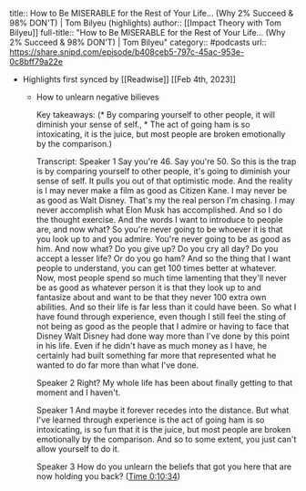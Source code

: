 title:: How to Be MISERABLE for the Rest of Your Life... (Why 2% Succeed & 98% DON'T) | Tom Bilyeu (highlights)
author:: [[Impact Theory with Tom Bilyeu]]
full-title:: "How to Be MISERABLE for the Rest of Your Life... (Why 2% Succeed & 98% DON'T) | Tom Bilyeu"
category:: #podcasts
url:: https://share.snipd.com/episode/b408ceb5-797c-45ac-953e-0c8bff79a22e

- Highlights first synced by [[Readwise]] [[Feb 4th, 2023]]
	- How to unlearn negative bilieves 
	  
	  Key takeaways:
	  (* By comparing yourself to other people, it will diminish your sense of self., * The act of going ham is so intoxicating, it is the juice, but most people are broken emotionally by the comparison.)
	  
	  Transcript:
	  Speaker 1
	  Say you're 46. Say you're 50. So this is the trap is by comparing yourself to other people, it's going to diminish your sense of self. It pulls you out of that optimistic mode. And the reality is I may never make a film as good as Citizen Kane. I may never be as good as Walt Disney. That's my the real person I'm chasing. I may never accomplish what Elon Musk has accomplished. And so I do the thought exercise. And the words I want to introduce to people are, and now what? So you're never going to be whoever it is that you look up to and you admire. You're never going to be as good as him. And now what? Do you give up? Do you cry all day? Do you accept a lesser life? Or do you go ham? And so the thing that I want people to understand, you can get 100 times better at whatever. Now, most people spend so much time lamenting that they'll never be as good as whatever person it is that they look up to and fantasize about and want to be that they never 100 extra own abilities. And so their life is far less than it could have been. So what I have found through experience, even though I still feel the sting of not being as good as the people that I admire or having to face that Disney Walt Disney had done way more than I've done by this point in his life. Even if he didn't have as much money as I have, he certainly had built something far more that represented what he wanted to do far more than what I've done.
	  
	  Speaker 2
	  Right? My whole life has been about finally getting to that moment and I haven't.
	  
	  Speaker 1
	  And maybe it forever recedes into the distance. But what I've learned through experience is the act of going ham is so intoxicating, is so fun that it is the juice, but most people are broken emotionally by the comparison. And so to some extent, you just can't allow yourself to do it.
	  
	  Speaker 3
	  How do you unlearn the beliefs that got you here that are now holding you back? ([Time 0:10:34](https://share.snipd.com/snip/d064d763-d9ad-4a3e-b627-0489f38f2f05))